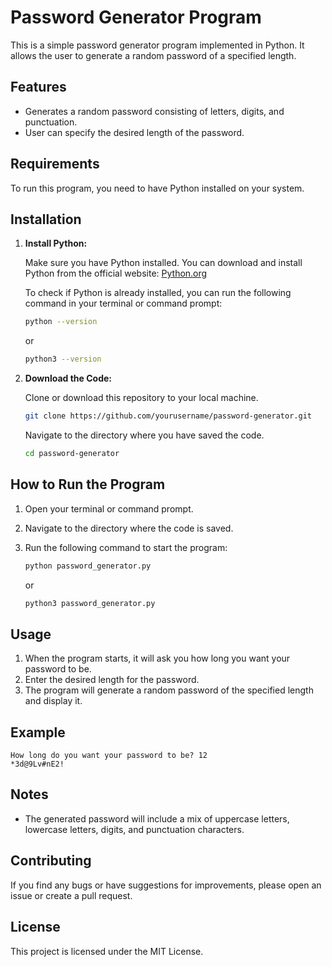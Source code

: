 # Password Generator Program

This is a simple password generator program implemented in Python. It allows the user to generate a random password of a specified length.

## Features

- Generates a random password consisting of letters, digits, and punctuation.
- User can specify the desired length of the password.

## Requirements

To run this program, you need to have Python installed on your system.

## Installation

1. **Install Python:**

   Make sure you have Python installed. You can download and install Python from the official website: [Python.org](https://www.python.org/downloads/)

   To check if Python is already installed, you can run the following command in your terminal or command prompt:

   ```sh
   python --version
   ```

   or

   ```sh
   python3 --version
   ```

2. **Download the Code:**

   Clone or download this repository to your local machine.

   ```sh
   git clone https://github.com/yourusername/password-generator.git
   ```

   Navigate to the directory where you have saved the code.

   ```sh
   cd password-generator
   ```

## How to Run the Program

1. Open your terminal or command prompt.
2. Navigate to the directory where the code is saved.
3. Run the following command to start the program:

   ```sh
   python password_generator.py
   ```

   or

   ```sh
   python3 password_generator.py
   ```

## Usage

1. When the program starts, it will ask you how long you want your password to be.
2. Enter the desired length for the password.
3. The program will generate a random password of the specified length and display it.

## Example

```
How long do you want your password to be? 12
*3d@9Lv#nE2!
```

## Notes

- The generated password will include a mix of uppercase letters, lowercase letters, digits, and punctuation characters.

## Contributing

If you find any bugs or have suggestions for improvements, please open an issue or create a pull request.

## License

This project is licensed under the MIT License.
